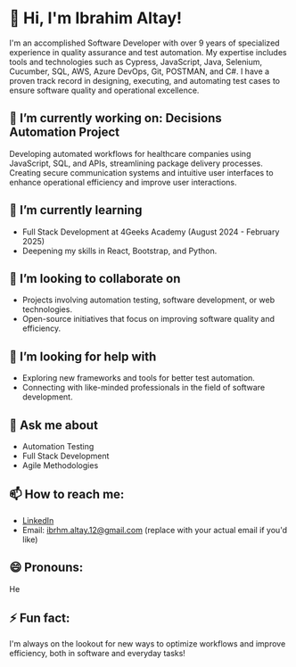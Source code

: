 <!--
**AltyIbrhm/AltyIbrhm** is a ✨ _special_ ✨ repository because its `README.md` (this file) appears on your GitHub profile.

Here are some ideas to get you started:

- 🔭 I’m currently working on ...
- 🌱 I’m currently learning ...
- 👯 I’m looking to collaborate on ...
- 🤔 I’m looking for help with ...
- 💬 Ask me about ...
- 📫 How to reach me: ...
- 😄 Pronouns: ...
- ⚡ Fun fact: ...
-->

# 👋 Hi, I'm Ibrahim Altay!

I'm an accomplished Software Developer with over 9 years of specialized experience in quality assurance and test automation. My expertise includes tools and technologies such as Cypress, JavaScript, Java, Selenium, Cucumber, SQL, AWS, Azure DevOps, Git, POSTMAN, and C#. I have a proven track record in designing, executing, and automating test cases to ensure software quality and operational excellence.

## 🔭 I’m currently working on: Decisions Automation Project

Developing automated workflows for healthcare companies using JavaScript, SQL, and APIs, streamlining package delivery processes.
Creating secure communication systems and intuitive user interfaces to enhance operational efficiency and improve user interactions.

## 🌱 I’m currently learning
- Full Stack Development at 4Geeks Academy (August 2024 - February 2025)
- Deepening my skills in React, Bootstrap, and Python.

## 👯 I’m looking to collaborate on
- Projects involving automation testing, software development, or web technologies.
- Open-source initiatives that focus on improving software quality and efficiency.

## 🤔 I’m looking for help with
- Exploring new frameworks and tools for better test automation.
- Connecting with like-minded professionals in the field of software development.

## 💬 Ask me about
- Automation Testing
- Full Stack Development
- Agile Methodologies

## 📫 How to reach me:
- [LinkedIn](https://www.linkedin.com/in/ibrahim-a-321905254/)
- Email: ibrhm.altay.12@gmail.com (replace with your actual email if you'd like)

## 😄 Pronouns:
He

## ⚡ Fun fact:
I'm always on the lookout for new ways to optimize workflows and improve efficiency, both in software and everyday tasks!
